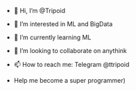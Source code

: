 - 👋 Hi, I’m @Tripoid
- 👀 I’m interested in ML and BigData
- 🌱 I’m currently learning ML
- 💞️ I’m looking to collaborate on anythink
- 📫 How to reach me: Telegram @ttripoid

- Help me become a super programmer)
